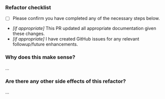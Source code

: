 ### Refactor checklist
- [ ] Please confirm you have completed any of the necessary steps below.
- _[if appropriate]_ This PR updated all appropriate documentation given these changes.
- _[if appropriate]_ I have created GitHub issues for any relevant followup/future enhancements.

### Why does this make sense?
...

### Are there any other side effects of this refactor?
...
